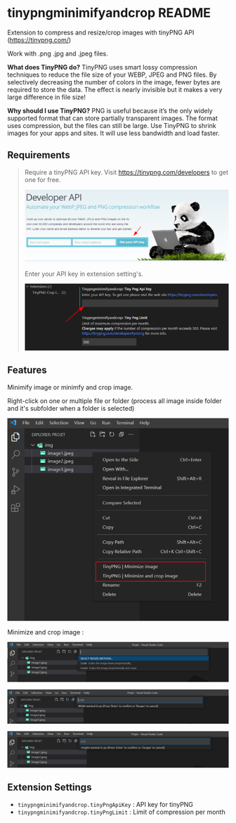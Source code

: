 # tinypngminimifyandcrop README

Extension to compress and resize/crop images with tinyPNG API (https://tinypng.com/)

Work with .png .jpg and .jpeg files.

**What does TinyPNG do?**
TinyPNG uses smart lossy compression techniques to reduce the file size of your WEBP, JPEG and PNG files. By selectively decreasing the number of colors in the image, fewer bytes are required to store the data. The effect is nearly invisible but it makes a very large difference in file size!

**Why should I use TinyPNG?**
PNG is useful because it’s the only widely supported format that can store partially transparent images. The format uses compression, but the files can still be large. Use TinyPNG to shrink images for your apps and sites. It will use less bandwidth and load faster.

 ## Requirements


>Require a tinyPNG API key. Visit https://tinypng.com/developers to get one for free.
>
>![compress and crop images](https://github.com/pbinettet/tinyPNG-Minimify-and-Crop/blob/main/img/TinyPNG.png?raw=true)
>
>Enter your API key in extension setting's.
>
>![compress and crop images](https://github.com/pbinettet/tinyPNG-Minimify-and-Crop/blob/main/img/settings.png?raw=true)

## Features

Minimify image or minimfy and crop image.


Right-click on one or multiple file or folder (process all image inside folder and it's subfolder when a folder is selected)

![compress and crop images](https://github.com/pbinettet/tinyPNG-Minimify-and-Crop/blob/main/img/right-click.png?raw=true)

Minimize and crop image :

![compress and crop images](https://github.com/pbinettet/tinyPNG-Minimify-and-Crop/blob/main/img/crop-1.png?raw=true)

![compress and crop images](https://github.com/pbinettet/tinyPNG-Minimify-and-Crop/blob/main/img/crop-2.png?raw=true)

![compress and crop images](https://github.com/pbinettet/tinyPNG-Minimify-and-Crop/blob/main/img/crop-3.png?raw=true)



## Extension Settings

* `tinypngminimifyandcrop.tinyPngApiKey` : API key for tinyPNG
* `tinypngminimifyandcrop.tinyPngLimit` : Limit of compression per month
